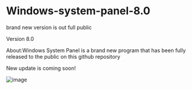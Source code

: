 # Windows-system-panel-8.0
brand new version is out full public

Version 8.0


About:Windows System Panel is a brand new program that has been fully released to the public on this github repository

New update is coming soon!

![image](https://github.com/brojamesA/Windows-system-panel-8.0/assets/141360241/0fccb559-75fc-45d6-b4db-99861a3d789f)

